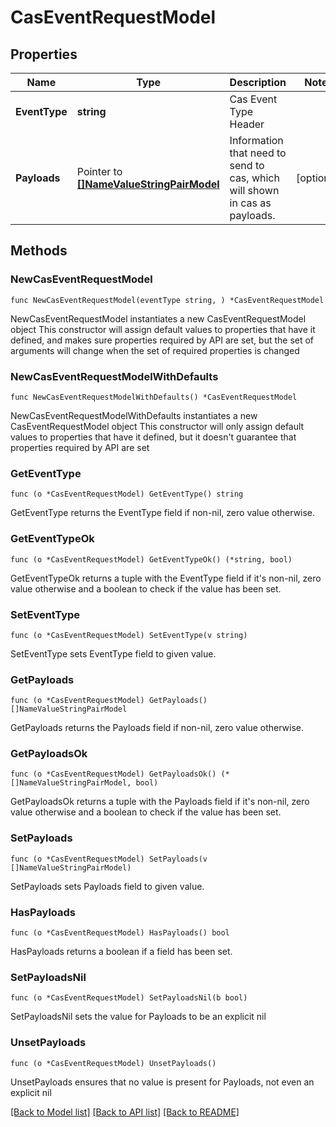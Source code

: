 # CasEventRequestModel

## Properties

Name | Type | Description | Notes
------------ | ------------- | ------------- | -------------
**EventType** | **string** | Cas Event Type Header | 
**Payloads** | Pointer to [**[]NameValueStringPairModel**](NameValueStringPairModel.md) | Information that need to send to cas, which will shown in cas as payloads. | [optional] 

## Methods

### NewCasEventRequestModel

`func NewCasEventRequestModel(eventType string, ) *CasEventRequestModel`

NewCasEventRequestModel instantiates a new CasEventRequestModel object
This constructor will assign default values to properties that have it defined,
and makes sure properties required by API are set, but the set of arguments
will change when the set of required properties is changed

### NewCasEventRequestModelWithDefaults

`func NewCasEventRequestModelWithDefaults() *CasEventRequestModel`

NewCasEventRequestModelWithDefaults instantiates a new CasEventRequestModel object
This constructor will only assign default values to properties that have it defined,
but it doesn't guarantee that properties required by API are set

### GetEventType

`func (o *CasEventRequestModel) GetEventType() string`

GetEventType returns the EventType field if non-nil, zero value otherwise.

### GetEventTypeOk

`func (o *CasEventRequestModel) GetEventTypeOk() (*string, bool)`

GetEventTypeOk returns a tuple with the EventType field if it's non-nil, zero value otherwise
and a boolean to check if the value has been set.

### SetEventType

`func (o *CasEventRequestModel) SetEventType(v string)`

SetEventType sets EventType field to given value.


### GetPayloads

`func (o *CasEventRequestModel) GetPayloads() []NameValueStringPairModel`

GetPayloads returns the Payloads field if non-nil, zero value otherwise.

### GetPayloadsOk

`func (o *CasEventRequestModel) GetPayloadsOk() (*[]NameValueStringPairModel, bool)`

GetPayloadsOk returns a tuple with the Payloads field if it's non-nil, zero value otherwise
and a boolean to check if the value has been set.

### SetPayloads

`func (o *CasEventRequestModel) SetPayloads(v []NameValueStringPairModel)`

SetPayloads sets Payloads field to given value.

### HasPayloads

`func (o *CasEventRequestModel) HasPayloads() bool`

HasPayloads returns a boolean if a field has been set.

### SetPayloadsNil

`func (o *CasEventRequestModel) SetPayloadsNil(b bool)`

 SetPayloadsNil sets the value for Payloads to be an explicit nil

### UnsetPayloads
`func (o *CasEventRequestModel) UnsetPayloads()`

UnsetPayloads ensures that no value is present for Payloads, not even an explicit nil

[[Back to Model list]](../README.md#documentation-for-models) [[Back to API list]](../README.md#documentation-for-api-endpoints) [[Back to README]](../README.md)


